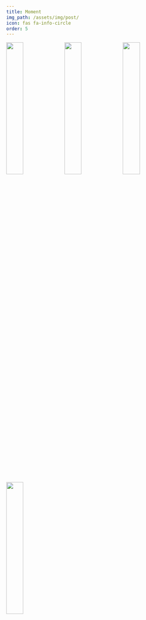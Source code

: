 ```yaml
---
title: Moment
img_path: /assets/img/post/
icon: fas fa-info-circle
order: 5
---
```


<a href="https://hubert-bioinformatics.github.io/posts/A6000_30.4_Ttukseom_Hangang_Park_4/" target="_blank"><img src="https://hubert-bioinformatics.github.io/assets/img/post/MOMENT-Ttukseom_Hangang_Park4.jpg" width="30%"></a>
<a href="https://hubert-bioinformatics.github.io/posts/A6000_30.4_Ttukseom_Hangang_Park_3/" target="_blank"><img src="https://hubert-bioinformatics.github.io/assets/img/post/MOMENT-Ttukseom_Hangang_Park3.jpg" width="30%"></a>
<a href="https://hubert-bioinformatics.github.io/posts/A6000_30.4_Ttukseom_Hangang_Park_2/" target="_blank"><img src="https://hubert-bioinformatics.github.io/assets/img/post/MOMENT-Ttukseom_Hangang_Park2.jpg" width="30%"></a>
<a href="https://hubert-bioinformatics.github.io/posts/A6000_30.4_Ttukseom_Hangang_Park_1/" target="_blank"><img src="https://hubert-bioinformatics.github.io/assets/img/post/MOMENT-Ttukseom_Hangang_Park1.jpg" width="30%"></a>